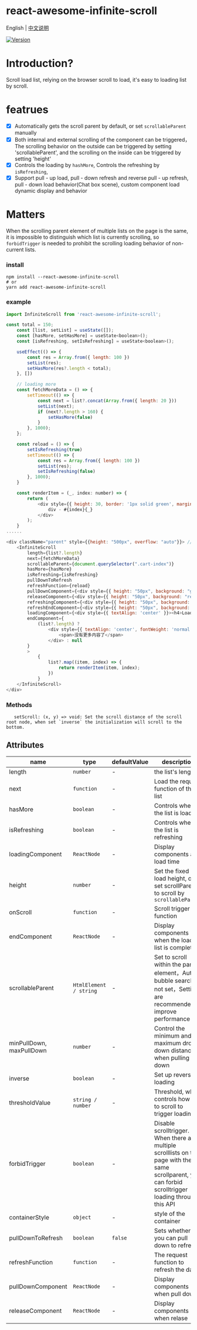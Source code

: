 # react-awesome-infinite-scroll

English | [中文说明](./README_CN.md)

[![Version](https://img.shields.io/badge/version-0.1.4-green)](https://www.npmjs.com/package/react-awesome-infinite-scroll)

# Introduction?

Scroll load list, relying on the browser scroll to load, it's easy to loading list by scroll.

# featrues

- [x] Automatically gets the scroll parent by default, or set `scrollableParent` manually
- [x] Both internal and external scrolling of the component can be triggered，The scrolling behavior on the outside can be triggered by setting 'scrollableParent', and the scrolling on the inside can be triggered by setting 'height'
- [x] Controls the loading by `hashMore`, Controls the refreshing by `isRefreshing`,
- [x] Support pull - up load, pull - down refresh and reverse pull - up refresh, pull - down load behavior(Chat box scene), custom component load dynamic display and behavior

# Matters

When the scrolling parent element of multiple lists on the page is the same, it is impossible to distinguish which list is currently scrolling, so `forbidTrigger` is needed to prohibit the scrolling loading behavior of non-current lists.

### install
```
npm install --react-awesome-infinite-scroll
# or
yarn add react-awesome-infinite-scroll
```

### example
```javascript
import InfiniteScroll from 'react-awesome-infinite-scroll';

const total = 150;
    const [list, setList] = useState([]);
    const [hasMore, setHasMore] = useState<boolean>();
    const [isRefreshing, setIsRefreshing] = useState<boolean>();

    useEffect(() => {
        const res = Array.from({ length: 100 })
        setList(res);
        setHasMore(res?.length < total);
    }, [])

    // loading more
    const fetchMoreData = () => {
        setTimeout(() => {
            const next = list?.concat(Array.from({ length: 20 }))
            setList(next);
            if (next?.length > 160) {
                setHasMore(false)
            }
        }, 1000);
    };

    const reload = () => {
        setIsRefreshing(true)
        setTimeout(() => {
            const res = Array.from({ length: 100 })
            setList(res);
            setIsRefreshing(false)
        }, 1000);
    }

    const renderItem = (_, index: number) => {
        return (
            <div style={{ height: 30, border: '1px solid green', margin: 6, padding: 8 }} key={index} >
                div - #{index}{_}
            </div>
        );
    }
......

<div className="parent" style={{height: "500px", overflow: "auto"}}> // 目前设置的外部滚动
    <InfiniteScroll
        length={list?.length}
        next={fetchMoreData}
        scrollableParent={document.querySelector(".cart-index")}
        hasMore={hasMore}
        isRefreshing={isRefreshing}
        pullDownToRefresh
        refreshFunction={reload}
        pullDownComponent={<div style={{ height: "50px", background: "green" }}>下拉</div>}
        releaseComponent={<div style={{ height: "50px", background: "red" }}>释放</div>}
        refreshingComponent={<div style={{ height: "50px", background: "green" }}>加载中</div>}
        refreshEndComponent={<div style={{ height: "50px", background: "red" }}>加载完成</div>}
        loadingComponent={<div style={{ textAlign: 'center' }}><h4>Loading...</h4></div>}
        endComponent={
            (list?.length) ?
                <div style={{ textAlign: 'center', fontWeight: 'normal', color: '#999' }}>
                    <span>没有更多内容了</span>
                </div> : null
        }
        >
            {
                list?.map((item, index) => {
                    return renderItem(item, index);
                })
            }
    </InfiniteScroll>
</div>
```
### Methods
```
   setScroll: (x, y) => void: Set the scroll distance of the scroll root node, when set `inverse` the initialization will scroll to the bottom.
```

## Attributes

| name                          | type                  | defaultValue                                                   | description                                                                                                      |
| ----------------------------- | --------------------- | -------------------------------------------------------------- | --------------------------------------------------------------------------------------------------------- |
| length                          | `number`            | -                                                              | the list's length                                                                                  |
| next                          | `function`            | -                                                              | Load the request function of the list                                                                                  |
| hasMore                       | `boolean`             | -                                                         | Controls whether the list is loaded                                                                               |
| isRefreshing                       | `boolean`             | -                                                         | Controls whether the list is refreshing                                                                               |
| loadingComponent              | `ReactNode`           | -                                                              | Display components at load time                                                  |
| height                        | `number`              | -                                                              | Set the fixed load height, or set scrollParent to scroll by `scrollableParent`                                                                              |
| onScroll                      | `function`            | -                                                              | Scroll trigger function              |
| endComponent                  | `ReactNode`           | -                                                              | Display components when the load list is complete                                                                                          |
| scrollableParent              | `HtmlElement / string`| -                                                              | Set to scroll within the parent element，Auto bubble search if not set，Settings are recommended to improve performance                 |
| minPullDown, maxPullDown      | `number`              | -                                                              | Control the minimum and maximum drop-down distances when pulling down                                                                                  |
| inverse                       | `boolean`             | -                                                              | Set up reverse loading                                                                                  |
| thresholdValue                | `string / number`     | -                                                              | Threshold, which controls how far to scroll to trigger loading                                                                                  |
| forbidTrigger                 | `boolean`             | -                                                              | Disable scrolltrigger. When there are multiple scrolllists on the page with the same scrollparent, you can forbid scrolltrigger loading through this API                                                                                  |
| containerStyle                | `object`              | -                                                              | style of the container                                                                                  |
| pullDownToRefresh             | `boolean`             | `false`                                                        | Sets whether you can pull down to refresh                         |
| refreshFunction               | `function`            | -                                                              | The request function to refresh the data                                                                                          |
| pullDownComponent             | `ReactNode`           | -                                                              | Display components when pull down                                                                                 |
| releaseComponent              | `ReactNode`           | -                                                              | Display components when relase                                                                                  |




